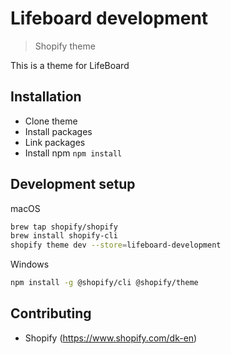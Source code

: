 # Lifeboard development
> Shopify theme 

This is a theme for LifeBoard

## Installation

- Clone theme
- Install packages
- Link packages
- Install npm ```npm install```


## Development setup 

macOS

```sh 
brew tap shopify/shopify
brew install shopify-cli
shopify theme dev --store=lifeboard-development
```

Windows
```sh 
npm install -g @shopify/cli @shopify/theme
```



## Contributing

- Shopify (<https://www.shopify.com/dk-en>)
